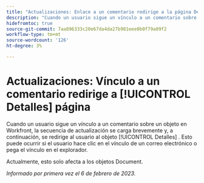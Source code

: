 ```yaml
---
title: "Actualizaciones: Enlace a un comentario redirige a la página Detalles"
description: "Cuando un usuario sigue un vínculo a un comentario sobre un objeto en Workfront, el flujo de actualización se carga brevemente y, a continuación, se redirige al usuario al área Detalles del objeto. Esto puede ocurrir si el usuario hace clic en el vínculo de un correo electrónico o pega el vínculo en su explorador."
hidefromtoc: true
source-git-commit: 7aa896333c20e67da4da27b981eee0b0f79a09f2
workflow-type: tm+mt
source-wordcount: '126'
ht-degree: 3%

---
```



# Actualizaciones: Vínculo a un comentario redirige a [!UICONTROL Detalles] página

Cuando un usuario sigue un vínculo a un comentario sobre un objeto en Workfront, la secuencia de actualización se carga brevemente y, a continuación, se redirige al usuario al objeto [!UICONTROL Detalles] . Esto puede ocurrir si el usuario hace clic en el vínculo de un correo electrónico o pega el vínculo en el explorador.

Actualmente, esto solo afecta a los objetos Document.

_Informado por primera vez el 6 de febrero de 2023._

